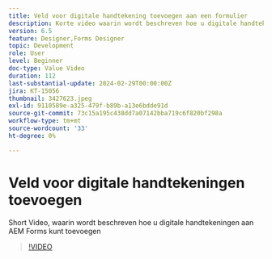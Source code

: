 ```yaml
---
title: Veld voor digitale handtekening toevoegen aan een formulier
description: Korte video waarin wordt beschreven hoe u digitale handtekeningen aan een AEM formulier toevoegt
version: 6.5
feature: Designer,Forms Designer
topic: Development
role: User
level: Beginner
doc-type: Value Video
duration: 112
last-substantial-update: 2024-02-29T00:00:00Z
jira: KT-15056
thumbnail: 3427623.jpeg
exl-id: 9110589e-a325-479f-b89b-a13e6bdde91d
source-git-commit: 73c15a195c438dd7a07142bba719c6f820bf298a
workflow-type: tm+mt
source-wordcount: '33'
ht-degree: 0%

---
```


# Veld voor digitale handtekeningen toevoegen

Short Video, waarin wordt beschreven hoe u digitale handtekeningen aan AEM Forms kunt toevoegen

>[!VIDEO](https://video.tv.adobe.com/v/3427623/?learn=on)
